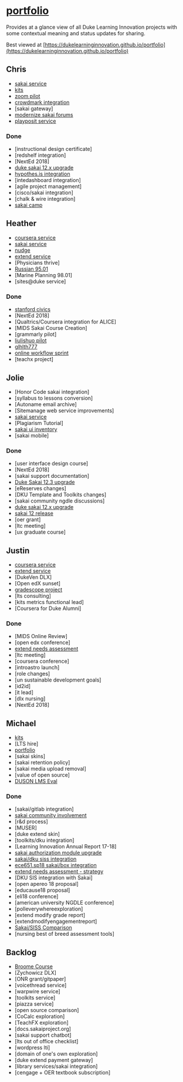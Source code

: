# [portfolio](https://github.com/dukelearninginnovation/portfolio)

Provides at a glance view of all Duke Learning Innovation projects with some contextual meaning and status updates for sharing.

Best viewed at [https://dukelearninginnovation.github.io/portfolio](https://dukelearninginnovation.github.io/portfolio)

## Chris

* [sakai service](sakai.service)
* [kits](learn.duke.project)
* [zoom pilot](zoom.integration)
* [crowdmark integration](crowdmark.integration)
* [sakai gateway]
* [modernize sakai forums](sakai.community)
* [playposit service](playposit.service)

### Done

* [instructional design certificate]
* [redshelf integration]
* [NextEd 2018]
* [duke sakai 12.x upgrade](sakai.12.upgrade.project)
* [hypothes.is integration](hypothesis.integration)
* [intedashboard integration]
* [agile project management]
* [cisco/sakai integration]
* [chalk & wire integration]
* [sakai camp](sakai.community)

## Heather

* [coursera service](coursera.support.service)
* [sakai service](sakai.service)
* [nudge](nudge.project)
* [extend service](extend.service)
* [Physicians thrive]
* [Russian 95.01](russian.course)
* [Marine Planning 98.01]
* [sites@duke service]

### Done

* [stanford civics](stanford.civics.course)
* [NextEd 2018]
* [Qualtrics/Coursera integration for ALICE]
* [MIDS Sakai Course Creation]
* [grammarly pilot]
* [liulishuo pilot](liulishou.project)
* [glhlth777](glhlth.777.course)
* [online workflow sprint](online.workflow.sprint.project)
* [teachx project]

## Jolie

* [Honor Code sakai integration]
* [syllabus to lessons conversion]
* [Autoname email archive]
* [Sitemanage web service improvements]
* [sakai service](sakai.service)
* [Plagiarism Tutorial]
* [sakai ui inventory](sakai.ui.inventory.project)
* [sakai mobile]

### Done

* [user interface design course]
* [NextEd 2018]
* [sakai support documentation]
* [Duke Sakai 12.3 upgrade](sakai.service)
* [eReserves changes]
* [DKU Template and Toolkits changes]
* [sakai community ngdle discussions]
* [duke sakai 12.x upgrade](sakai.12.upgrade.project)
* [sakai 12 release](sakai.community)
* [oer grant]
* [ltc meeting]
* [ux graduate course]

## Justin

* [coursera service](coursera.support.service)
* [extend service](extend.service)
* [DukeVen DLX]
* [Open edX sunset]
* [gradescope project](gradescope.project.md)
* [lts consulting]
* [kits metrics functional lead]
* [Coursera for Duke Alumni]

### Done

* [MIDS Online Review]
* [open edx conference]
* [extend needs assessment](extend.needs.assessment.project)
* [ltc meeting]
* [coursera conference]
* [introastro launch]
* [role changes]
* [un sustainable development goals]
* [id2id]
* [it lead]
* [dlx nursing]
* [NextEd 2018]

## Michael

* [kits](learn.duke.project)
* [LTS hire]
* [portfolio](/)
* [sakai skins]
* [sakai retention policy]
* [sakai media upload removal]
* [value of open source]
* [DUSON LMS Eval](duson.lms.eval.project)

### Done

* [sakai/gitlab integration]
* [sakai community involvement](sakai.community)
* [r&d process]
* [MUSER]
* [duke extend skin]
* [toolkits/dku integration]
* [Learning Innovation Annual Report 17-18]
* [sakai authorization module upgrade](sakai.service)
* [sakai/dku siss integration](sakai.service)
* [ece651.sp18 sakai/box integration](ece651.sp18.project)
* [extend needs assessment - strategy](extend.needs.assessment.project)
* [DKU SIS integration with Sakai]
* [open apereo 18 proposal]
* [educause18 proposal]
* [eli18 conference]
* [american university NGDLE conference]
* [polleverywhereexploration]
* [extend modify grade report]
* [extendmodifyengagementreport]
* [Sakai/SISS Comparison](sakai.siss.comparison.project)
* [nursing best of breed assessment tools]

## Backlog

* [Broome Course](broome.course)
* [Zychowicz DLX]
* [ONR grant/gitpaper]
* [voicethread service]
* [warpwire service]
* [toolkits service]
* [piazza service]
* [open source comparison]
* [CoCalc exploration]
* [TeachFX exploration]
* [docs.sakaiproject.org]
* [sakai support chatbot]
* [lts out of office checklist]
* [wordpress lti]
* [domain of one's own exploration]
* [duke extend payment gateway]
* [library services/sakai integration]
* [cengage + OER textbook subscription]

